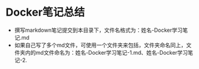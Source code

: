 # Docker笔记总结
- 撰写markdown笔记提交到本目录下，文件名格式为：姓名-Docker学习笔记.md
- 如果自己写了多个md文件，可使用一个文件夹来包括，文件夹命名同上，文件夹内的md文件命名为：姓名-Docker学习笔记-1.md、姓名-Docker学习笔记-2.

